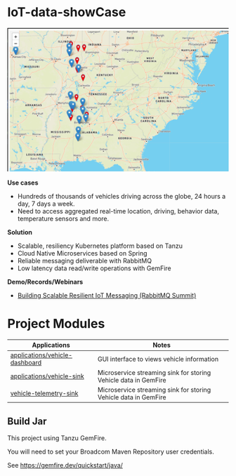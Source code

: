# IoT-data-showCase


 ![dashboard-map.png](docs/images/dashboard-map.png)

**Use cases**

- Hundreds of thousands of vehicles driving across the globe, 24 hours a day, 7 days a week.
- Need to access aggregated real-time location, driving, behavior data, temperature sensors and more.

**Solution**

- Scalable, resiliency Kubernetes platform based on Tanzu
- Cloud Native Microservices based on Spring
- Reliable messaging deliverable with RabbitMQ
- Low latency data read/write operations with GemFire




**Demo/Records/Webinars**

- [Building Scalable Resilient IoT Messaging (RabbitMQ Summit)](https://www.youtube.com/watch?v=BWcofi2FKHo) 


# Project Modules


| Applications                                                     | Notes                                                                                        |
|------------------------------------------------------------------|----------------------------------------------------------------------------------------------|
| [applications/vehicle-dashboard](applications/vehicle-dashboard) | GUI interface to views vehicle information                                                   |
| [applications/vehicle-sink](applications/vehicle-sink)           | Microservice streaming sink for storing Vehicle data in GemFire                              |
| [vehicle-telemetry-sink](applications/vehicle-telemetry-sink)    | Microservice streaming sink for storing Vehicle data in GemFire                              |

## Build Jar

This project using Tanzu GemFire.

You will need to set your Broadcom Maven Repository user credentials.

See https://gemfire.dev/quickstart/java/
